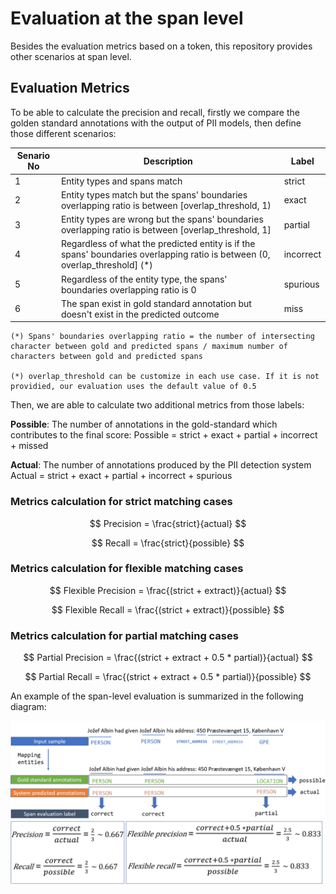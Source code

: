 # Evaluation at the span level
Besides the evaluation metrics based on a token, this repository provides other scenarios at span level. 

## Evaluation Metrics
To be able to calculate the precision and recall, firstly we compare the golden standard annotations with the output of PII models, then define those different scenarios:


| Senario No | Description | Label |
| ---------- | ----------- | ----- |
| 1 | Entity types and spans match | strict |
| 2 | Entity types match but the spans' boundaries overlapping ratio is between [overlap_threshold, 1) | exact |
| 3 | Entity types are wrong but the spans' boundaries overlapping ratio is between [overlap_threshold, 1] | partial |
| 4 | Regardless of what the predicted entity is if the spans' boundaries overlapping ratio is between (0, overlap_threshold] (*) | incorrect |
| 5 | Regardless of the entity type, the spans' boundaries overlapping ratio is 0 | spurious |
| 6 | The span exist in gold standard annotation but doesn't exist in the predicted outcome | miss |

    (*) Spans' boundaries overlapping ratio = the number of intersecting character between gold and predicted spans / maximum number of characters between gold and predicted spans

    (*) overlap_threshold can be customize in each use case. If it is not providied, our evaluation uses the default value of 0.5

Then, we are able to calculate two additional metrics from those labels:

<b>Possible</b>: The number of annotations in the gold-standard which contributes to the final score:
    Possible = strict + exact + partial + incorrect + missed

<b>Actual</b>: The number of annotations produced by the PII detection system
    Actual = strict + exact + partial + incorrect + spurious

### Metrics calculation for strict matching cases
$$ Precision = \frac{strict}{actual} $$

$$ Recall = \frac{strict}{possible} $$

### Metrics calculation for flexible matching cases
$$ Flexible Precision = \frac{(strict + extract)}{actual} $$

$$ Flexible Recall = \frac{(strict + extract)}{possible} $$

### Metrics calculation for partial matching cases
$$ Partial Precision = \frac{(strict + extract + 0.5 * partial)}{actual} $$

$$ Partial Recall = \frac{(strict + extract + 0.5 * partial)}{possible} $$

An example of the span-level evaluation is summarized in the following diagram:

![span-evaluator](span-evaluator.PNG)